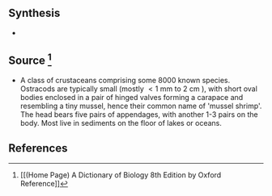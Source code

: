 ## Synthesis
- 
## Source [^1]
- A class of crustaceans comprising some 8000 known species. Ostracods are typically small (mostly $<1 \mathrm{~mm}$ to 2 cm ), with short oval bodies enclosed in a pair of hinged valves forming a carapace and resembling a tiny mussel, hence their common name of 'mussel shrimp'. The head bears five pairs of appendages, with another 1-3 pairs on the body. Most live in sediments on the floor of lakes or oceans.
## References

[^1]: [[(Home Page) A Dictionary of Biology 8th Edition by Oxford Reference]]